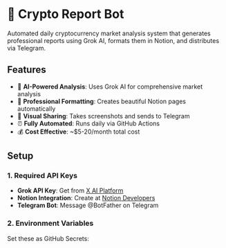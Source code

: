 # 🚀 Crypto Report Bot

Automated daily cryptocurrency market analysis system that generates professional reports using Grok AI, formats them in Notion, and distributes via Telegram.

## Features

- 🤖 **AI-Powered Analysis**: Uses Grok AI for comprehensive market analysis
- 📄 **Professional Formatting**: Creates beautiful Notion pages automatically  
- 📸 **Visual Sharing**: Takes screenshots and sends to Telegram
- ⏰ **Fully Automated**: Runs daily via GitHub Actions
- 💰 **Cost Effective**: ~$5-20/month total cost

## Setup

### 1. Required API Keys

- **Grok API Key**: Get from [X AI Platform](https://x.ai)
- **Notion Integration**: Create at [Notion Developers](https://developers.notion.com)
- **Telegram Bot**: Message @BotFather on Telegram

### 2. Environment Variables

Set these as GitHub Secrets:

